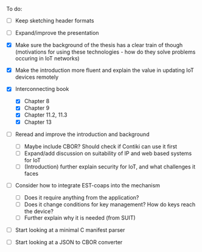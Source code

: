 To do:

- [ ] Keep sketching header formats
- [ ] Expand/improve the presentation
- [x] Make sure the background of the thesis has a clear train of though (motivations for using these technologies - how do they solve problems occuring in IoT networks)
- [x] Make the introduction more fluent and explain the value in updating IoT devices remotely
- [x] Interconnecting book
  - [x] Chapter 8
  - [x] Chapter 9
  - [x] Chapter 11.2, 11.3
  - [x] Chapter 13
- [ ] Reread and improve the introduction and background
  - [ ] Maybe include CBOR? Should check if Contiki can use it first
  - [ ] Expand/add discussion on suitability of IP and web based systems for IoT
  - [ ] (Introduction) further explain security for IoT, and what challenges it faces
- [ ] Consider how to integrate EST-coaps into the mechanism
  - [ ] Does it require anything from the application?
  - [ ] Does it change conditions for key management? How do keys reach the device?
  - [ ] Further explain why it is needed (from SUIT)
- [ ] Start looking at a minimal C manifest parser
- [ ] Start looking at a JSON to CBOR converter

